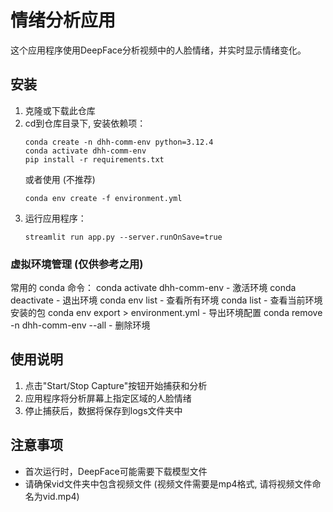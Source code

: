 # 情绪分析应用

这个应用程序使用DeepFace分析视频中的人脸情绪，并实时显示情绪变化。

## 安装

1. 克隆或下载此仓库 
2. cd到仓库目录下, 安装依赖项：
   ```
   conda create -n dhh-comm-env python=3.12.4
   conda activate dhh-comm-env
   pip install -r requirements.txt

   ```
   或者使用 (不推荐)
   ```
   conda env create -f environment.yml
   ```
3. 运行应用程序：
   ```
   streamlit run app.py --server.runOnSave=true
   ```

### 虚拟环境管理 (仅供参考之用)

常用的 conda 命令：
conda activate dhh-comm-env - 激活环境
conda deactivate - 退出环境
conda env list - 查看所有环境
conda list - 查看当前环境安装的包
conda env export > environment.yml - 导出环境配置
conda remove -n dhh-comm-env --all - 删除环境

## 使用说明

1. 点击"Start/Stop Capture"按钮开始捕获和分析
2. 应用程序将分析屏幕上指定区域的人脸情绪
3. 停止捕获后，数据将保存到logs文件夹中

## 注意事项

- 首次运行时，DeepFace可能需要下载模型文件
- 请确保vid文件夹中包含视频文件 (视频文件需要是mp4格式, 请将视频文件命名为vid.mp4)